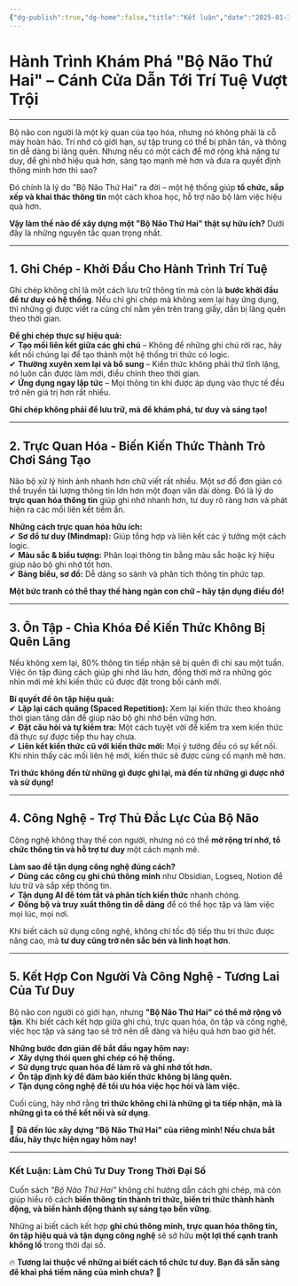 ```yaml
---
{"dg-publish":true,"dg-home":false,"title":"Kết luận","date":"2025-01-31","tags":["book","books/bo-nao-thu-hai"],"dg-path":"Books/Bộ Não Thứ Hai - Đồ Tử Bái/Lời kết.md","permalink":"/books/bo-nao-thu-hai-do-tu-bai/loi-ket/","dgPassFrontmatter":true,"updated":"2025-01-31T14:40:44.568+07:00"}
---
```


# **Hành Trình Khám Phá "Bộ Não Thứ Hai" – Cánh Cửa Dẫn Tới Trí Tuệ Vượt Trội**
---

Bộ não con người là một kỳ quan của tạo hóa, nhưng nó không phải là cỗ máy hoàn hảo. Trí nhớ có giới hạn, sự tập trung có thể bị phân tán, và thông tin dễ dàng bị lãng quên. Nhưng nếu có một cách để mở rộng khả năng tư duy, để ghi nhớ hiệu quả hơn, sáng tạo mạnh mẽ hơn và đưa ra quyết định thông minh hơn thì sao?

Đó chính là lý do "Bộ Não Thứ Hai" ra đời – một hệ thống giúp **tổ chức, sắp xếp và khai thác thông tin** một cách khoa học, hỗ trợ não bộ làm việc hiệu quả hơn.

**Vậy làm thế nào để xây dựng một "Bộ Não Thứ Hai" thật sự hữu ích?** Dưới đây là những nguyên tắc quan trọng nhất.

---

## **1. Ghi Chép - Khởi Đầu Cho Hành Trình Trí Tuệ**

Ghi chép không chỉ là một cách lưu trữ thông tin mà còn là **bước khởi đầu để tư duy có hệ thống**. Nếu chỉ ghi chép mà không xem lại hay ứng dụng, thì những gì được viết ra cũng chỉ nằm yên trên trang giấy, dần bị lãng quên theo thời gian.

**Để ghi chép thực sự hiệu quả:**  
✔ **Tạo mối liên kết giữa các ghi chú** – Không để những ghi chú rời rạc, hãy kết nối chúng lại để tạo thành một hệ thống tri thức có logic.  
✔ **Thường xuyên xem lại và bổ sung** – Kiến thức không phải thứ tĩnh lặng, nó luôn cần được làm mới, điều chỉnh theo thời gian.  
✔ **Ứng dụng ngay lập tức** – Mọi thông tin khi được áp dụng vào thực tế đều trở nên giá trị hơn rất nhiều.

**Ghi chép không phải để lưu trữ, mà để khám phá, tư duy và sáng tạo!**

---

## **2. Trực Quan Hóa - Biến Kiến Thức Thành Trò Chơi Sáng Tạo**

Não bộ xử lý hình ảnh nhanh hơn chữ viết rất nhiều. Một sơ đồ đơn giản có thể truyền tải lượng thông tin lớn hơn một đoạn văn dài dòng. Đó là lý do **trực quan hóa thông tin** giúp ghi nhớ nhanh hơn, tư duy rõ ràng hơn và phát hiện ra các mối liên kết tiềm ẩn.

**Những cách trực quan hóa hữu ích:**  
✔ **Sơ đồ tư duy (Mindmap):** Giúp tổng hợp và liên kết các ý tưởng một cách logic.  
✔ **Màu sắc & biểu tượng:** Phân loại thông tin bằng màu sắc hoặc ký hiệu giúp não bộ ghi nhớ tốt hơn.  
✔ **Bảng biểu, sơ đồ:** Dễ dàng so sánh và phân tích thông tin phức tạp.

**Một bức tranh có thể thay thế hàng ngàn con chữ – hãy tận dụng điều đó!**

---

## **3. Ôn Tập - Chìa Khóa Để Kiến Thức Không Bị Quên Lãng**

Nếu không xem lại, 80% thông tin tiếp nhận sẽ bị quên đi chỉ sau một tuần. Việc ôn tập đúng cách giúp ghi nhớ lâu hơn, đồng thời mở ra những góc nhìn mới mẻ khi kiến thức cũ được đặt trong bối cảnh mới.

**Bí quyết để ôn tập hiệu quả:**  
✔ **Lặp lại cách quãng (Spaced Repetition):** Xem lại kiến thức theo khoảng thời gian tăng dần để giúp não bộ ghi nhớ bền vững hơn.  
✔ **Đặt câu hỏi và tự kiểm tra:** Một cách tuyệt vời để kiểm tra xem kiến thức đã thực sự được tiếp thu hay chưa.  
✔ **Liên kết kiến thức cũ với kiến thức mới:** Mọi ý tưởng đều có sự kết nối. Khi nhìn thấy các mối liên hệ mới, kiến thức sẽ được củng cố mạnh mẽ hơn.

**Tri thức không đến từ những gì được ghi lại, mà đến từ những gì được nhớ và sử dụng!**

---

## **4. Công Nghệ - Trợ Thủ Đắc Lực Của Bộ Não**

Công nghệ không thay thế con người, nhưng nó có thể **mở rộng trí nhớ, tổ chức thông tin và hỗ trợ tư duy** một cách mạnh mẽ.

**Làm sao để tận dụng công nghệ đúng cách?**  
✔ **Dùng các công cụ ghi chú thông minh** như Obsidian, Logseq, Notion để lưu trữ và sắp xếp thông tin.  
✔ **Tận dụng AI để tóm tắt và phân tích kiến thức** nhanh chóng.  
✔ **Đồng bộ và truy xuất thông tin dễ dàng** để có thể học tập và làm việc mọi lúc, mọi nơi.

Khi biết cách sử dụng công nghệ, không chỉ tốc độ tiếp thu tri thức được nâng cao, mà **tư duy cũng trở nên sắc bén và linh hoạt hơn**.

---

## **5. Kết Hợp Con Người Và Công Nghệ - Tương Lai Của Tư Duy**

Bộ não con người có giới hạn, nhưng **"Bộ Não Thứ Hai" có thể mở rộng vô tận**. Khi biết cách kết hợp giữa ghi chú, trực quan hóa, ôn tập và công nghệ, việc học tập và sáng tạo sẽ trở nên dễ dàng và hiệu quả hơn bao giờ hết.

**Những bước đơn giản để bắt đầu ngay hôm nay:**  
✔ **Xây dựng thói quen ghi chép có hệ thống.**  
✔ **Sử dụng trực quan hóa để làm rõ và ghi nhớ tốt hơn.**  
✔ **Ôn tập định kỳ để đảm bảo kiến thức không bị lãng quên.**  
✔ **Tận dụng công nghệ để tối ưu hóa việc học hỏi và làm việc.**

Cuối cùng, hãy nhớ rằng **tri thức không chỉ là những gì ta tiếp nhận, mà là những gì ta có thể kết nối và sử dụng**.

🚀 **Đã đến lúc xây dựng "Bộ Não Thứ Hai" của riêng mình! Nếu chưa bắt đầu, hãy thực hiện ngay hôm nay!**

---

### **Kết Luận: Làm Chủ Tư Duy Trong Thời Đại Số**

Cuốn sách _"Bộ Não Thứ Hai"_ không chỉ hướng dẫn cách ghi chép, mà còn giúp hiểu rõ cách **biến thông tin thành tri thức, biến tri thức thành hành động, và biến hành động thành sự sáng tạo bền vững**.

Những ai biết cách kết hợp **ghi chú thông minh, trực quan hóa thông tin, ôn tập hiệu quả và tận dụng công nghệ** sẽ sở hữu **một lợi thế cạnh tranh khổng lồ** trong thời đại số.

🔥 **Tương lai thuộc về những ai biết cách tổ chức tư duy. Bạn đã sẵn sàng để khai phá tiềm năng của mình chưa?** 🚀